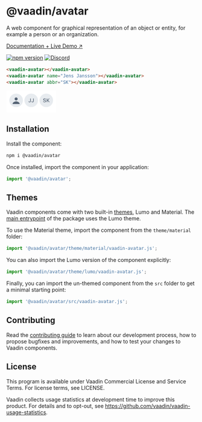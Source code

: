 # @vaadin/avatar

A web component for graphical representation of an object or entity, for example a person or an organization.

[Documentation + Live Demo ↗](https://vaadin.com/docs/latest/ds/components/avatar)

[![npm version](https://badgen.net/npm/v/@vaadin/avatar)](https://www.npmjs.com/package/@vaadin/avatar)
[![Discord](https://img.shields.io/discord/732335336448852018?label=discord)](https://discord.gg/PHmkCKC)

```html
<vaadin-avatar></vaadin-avatar>
<vaadin-avatar name="Jens Jansson"></vaadin-avatar>
<vaadin-avatar abbr="SK"></vaadin-avatar>
```

[<img src="https://raw.githubusercontent.com/vaadin/web-components/master/packages/avatar/screenshot.png" width="132" alt="Screenshot of vaadin-avatar">](https://vaadin.com/docs/latest/ds/components/avatar)

## Installation

Install the component:

```sh
npm i @vaadin/avatar
```

Once installed, import the component in your application:

```js
import '@vaadin/avatar';
```

## Themes

Vaadin components come with two built-in [themes](https://vaadin.com/docs/latest/ds/customization/using-themes), Lumo and Material.
The [main entrypoint](https://github.com/vaadin/web-components/blob/master/packages/avatar/vaadin-avatar.js) of the package uses the Lumo theme.

To use the Material theme, import the component from the `theme/material` folder:

```js
import '@vaadin/avatar/theme/material/vaadin-avatar.js';
```

You can also import the Lumo version of the component explicitly:

```js
import '@vaadin/avatar/theme/lumo/vaadin-avatar.js';
```

Finally, you can import the un-themed component from the `src` folder to get a minimal starting point:

```js
import '@vaadin/avatar/src/vaadin-avatar.js';
```

## Contributing

Read the [contributing guide](https://vaadin.com/docs/latest/guide/contributing/overview) to learn about our development process, how to propose bugfixes and improvements, and how to test your changes to Vaadin components.

## License

This program is available under Vaadin Commercial License and Service Terms. For license terms, see LICENSE.

Vaadin collects usage statistics at development time to improve this product.
For details and to opt-out, see https://github.com/vaadin/vaadin-usage-statistics.
